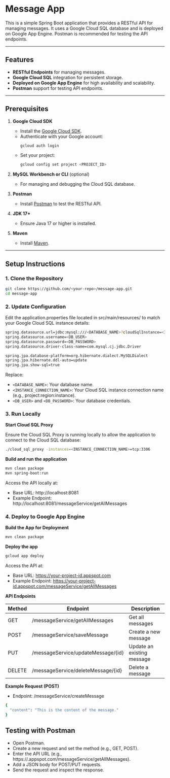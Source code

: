# Message App

This is a simple Spring Boot application that provides a RESTful API for managing messages. It uses a Google Cloud SQL database and is deployed on Google App Engine. Postman is recommended for testing the API endpoints.

---

## Features

- **RESTful Endpoints** for managing messages.
- **Google Cloud SQL** integration for persistent storage.
- **Deployed on Google App Engine** for high availability and scalability.
- **Postman** support for testing API endpoints.

---

## Prerequisites

1. **Google Cloud SDK**
    - Install the [Google Cloud SDK](https://cloud.google.com/sdk/docs/install).
    - Authenticate with your Google account:
      ```bash
      gcloud auth login
      ```
    - Set your project:
      ```bash
      gcloud config set project <PROJECT_ID>
      ```

2. **MySQL Workbench or CLI** (optional)
    - For managing and debugging the Cloud SQL database.

3. **Postman**
    - Install [Postman](https://www.postman.com/) to test the RESTful API.

4. **JDK 17+**
    - Ensure Java 17 or higher is installed.

5. **Maven**
    - Install [Maven](https://maven.apache.org/download.cgi).

---

## Setup Instructions

### 1. Clone the Repository
```bash
git clone https://github.com/<your-repo>/message-app.git
cd message-app
```

### 2. Update Configuration
Edit the application.properties file located in src/main/resources/ to match your Google Cloud SQL instance details:
```bash
spring.datasource.url=jdbc:mysql:///<DATABASE_NAME>?cloudSqlInstance=<INSTANCE_CONNECTION_NAME>&socketFactory=com.google.cloud.sql.mysql.SocketFactory
spring.datasource.username=<DB_USER>
spring.datasource.password=<DB_PASSWORD>
spring.datasource.driver-class-name=com.mysql.cj.jdbc.Driver

spring.jpa.database-platform=org.hibernate.dialect.MySQLDialect
spring.jpa.hibernate.ddl-auto=update
spring.jpa.show-sql=true
```

Replace:
- `<DATABASE_NAME>`: Your database name.
- `<INSTANCE_CONNECTION_NAME>`: Your Cloud SQL instance connection name (e.g., project:region:instance).
- `<DB_USER>` and `<DB_PASSWORD>`: Your database credentials.

### 3. Run Locally
**Start Cloud SQL Proxy**

Ensure the Cloud SQL Proxy is running locally to allow the application to connect to the Cloud SQL database:

```bash
./cloud_sql_proxy -instances=<INSTANCE_CONNECTION_NAME>=tcp:3306
```

**Build and run the application**
```bash
mvn clean package
mvn spring-boot:run
```

Access the API locally at:
- Base URL: http://localhost:8081
- Example Endpoint: http://localhost:8081/messageService/getAllMessages

### 4. Deploy to Google App Engine

**Build the App for Deployment**
```bash
mvn clean package
```

**Deploy the app**
```bash
gcloud app deploy
```

Access the API at:
- Base URL: https://your-project-id.appspot.com
- Example Endpoint: https://your-project-id.appspot.com/messageService/getAllMessages

**API Endpoints**

|Method |Endpoint   |Description    |
|------     | ----- | ----      |   
|GET    |	/messageService/getAllMessages|	Get all messages|
|POST	|/messageService/saveMessage	|Create a new message|
|PUT	|/messageService/updateMessage/{id}	|Update an existing message|
|DELETE	|/messageService/deleteMessage/{id}	|Delete a message|


**Example Request (POST)**
- Endpoint: /messageService/createMessage

```bash
{
  "content": "This is the content of the message."
}
```

## Testing with Postman
- Open Postman.
- Create a new request and set the method (e.g., GET, POST).
- Enter the API URL (e.g., https://<your-project-id>.appspot.com/messageService/getAllMessages).
- Add a JSON body for POST/PUT requests.
- Send the request and inspect the response.
